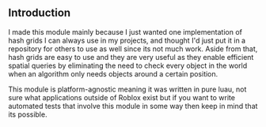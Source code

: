 ## Introduction
I made this module mainly because I just wanted one implementation of hash grids I can always use in my projects, and thought I'd just put it in a repository for others to use as well since its not much work. Aside from that, hash grids are easy to use and they are very useful as they enable efficient spatial queries by eliminating the need to check every object in the world when an algorithm only needs objects around a certain position.

This module is platform-agnostic meaning it was written in pure luau, not sure what applications outside of Roblox exist but if you want to write automated tests that involve this module in some way then keep in mind that its possible.
